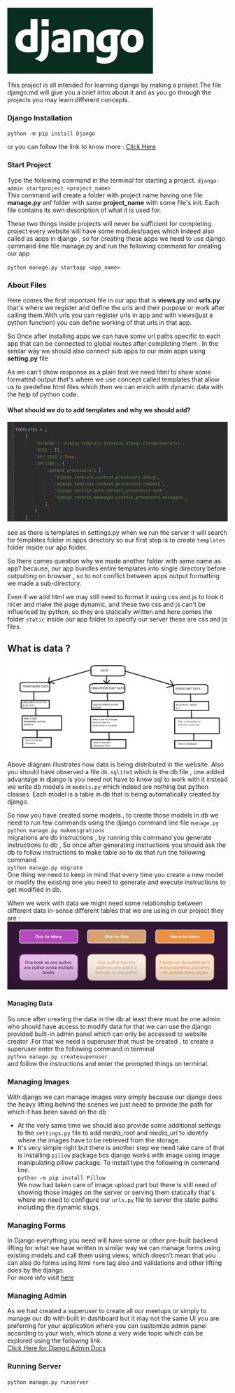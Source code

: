 ![img_1.png](img_1.png)

This project is all intended for learning django by making
a project.The file django.md will give you a brief intro about it 
and as you go through the projects you may learn different 
concepts.

### Django Installation 
``python -m pip install Django``

or you can follow the link to know more : 
<a href="https://docs.djangoproject.com/en/3.2/topics/install/">Click Here</a>


### Start Project 
Type the following command in the terminal for starting
a project.
``django-admin startproject <project_name>`` \
This command will create a folder with project name 
having one file **manage.py** anf folder with same **project_name**
with some file's init. Each file contains its own
description of what it is used for.

These two things inside projects will never be sufficient 
for completing project every website will have some 
modules/pages which indeed also called as apps in django 
, so for creating these apps we need to use django command-line 
file manage.py and run the following command for creating our app

``python manage.py startapp <app_name>``

### About Files
Here comes the first important file in our app that is
**views.py** and **urls.py** that's where we register 
and define the urls and their purpose or work after calling 
them.With urls you can register urls in app and with 
views(just a python function) you can define working of that urls in that app.

So Once after installing apps we can have some url
paths specific to each app that can be connected to 
global routes after completing them . In the similar way 
we should also connect sub apps to our main apps 
using **setting.py** file

As we can't show response as a plain text we need html 
to show some formatted output that's where we use concept called templates
that allow us to predefine html files which then we can 
enrich with dynamic data with the help of python code.

#### What should we do to add templates and why we should add?

![img_2.png](img_2.png)

see as there is templates in settings.py when we run the server 
it will search for templates folder in apps directory
so our first step is to create ``templates`` folder 
inside our app folder.

So there comes question why we made another folder with same name as app?
because, our app bundles entire templates into single directory
before outputting on browser , so to not conflict between 
apps output formatting we made a sub-directory.

Even if we add html we may still need to format it using css and 
js to look it nicer and make the page dynamic, and these two 
css and js can't be influenced by python, so they are 
statically written and here comes the folder ``static`` inside 
our app folder to specify our server these are css and js files.

## What is data ?
![What is data](what%20is%20data.png)

Above diagram illustrates how data is being distributed 
in the website. Also you should have observed a file
`db.sqlite3` which is the db file , one added advantage in django is 
you need not have to know sql to work with it instead we 
write db models in `models.py` which indeed are nothing but python 
classes. Each model is a table in db that is being
automatically created by django.

So now you have created some models , to create those
models in db we need to run few commands using the 
django command line file `manage.py` \
``python manage.py makemigrations`` \
migrations are db instructions , by running this command
you generate instructions to db , So once after generating 
instructions you should ask the db to follow instructions
to make table so to do that run the following command. \
``python manage.py migrate`` \
One thing we need to keep in mind that every time you create 
a new model or modify the existing one you need to 
generate and execute instructions to get modified in db.

When we work with data we might need some relationship
between different data in-sense different tables that we are using 
in our project they are : \
![img_3.png](img_3.png)

#### Managing Data
So once after creating the data in the db at least there 
must be one admin who should have access to modify data 
for that we can use the django provided built-in 
admin panel which can only be accessed to website creator
.For that we need a superuser that must be created , to create 
a superuser enter the following command in terminal \
``python manage.py createsuperuser`` \
and follow the instructions and enter the prompted things 
on terminal.

### Managing Images
With django we can manage images very simply because our 
django does the heavy lifting behind the scenes we just need 
to provide the path for which it has been saved on the db 
- At the very same time we should also provide some additional 
settings to the `settings.py`  file to add *media_root* and 
*media_url* to identify where the images have to be retrieved
from the storage.
- It's very simple right but there is another step we need 
take care of that is installing `pillow` package bcs
django works with image using image manipulating pillow 
package. To install type the following in command line. \
``python -m pip install Pillow`` \
We now had taken care of image upload part but there is
still need of showing those images on the server or serving
them statically that's where we need to configure our 
`urls.py` file to server the static paths including the
dynamic slugs.

### Managing Forms
In Django everything you need will have some or other 
pre-built backend lifting for what we have written in similar
way we can manage forms using existing models and call
them using views, which doesn't mean that you can also 
do forms using html `form` tag also and validations and
other lifting does by the django. \
For more info visit <a href="https://docs.djangoproject.com/en/3.2/topics/forms/">here</a>

### Managing Admin 
As we had created a superuser to create all our meetups
or simply to manage our db with built in dashboard 
but it may not the same UI you are preferring for your 
application where you can customize admin panel according
to your wish, which alone a very wide topic which can be explored 
using the following link. \
<a href="https://docs.djangoproject.com/en/3.2/ref/contrib/admin/">Click Here for Django Admin Docs</a>


### Running Server
``python manage.py runserver``